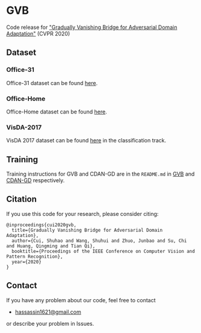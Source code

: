 # GVB
Code release for ["Gradually Vanishing Bridge for Adversarial Domain Adaptation"]() (CVPR 2020)

## Dataset

### Office-31
Office-31 dataset can be found [here](https://people.eecs.berkeley.edu/~jhoffman/domainadapt/). 

### Office-Home
Office-Home dataset can be found [here](http://hemanthdv.org/OfficeHome-Dataset/).

### VisDA-2017
VisDA 2017 dataset can be found [here](https://github.com/VisionLearningGroup/taskcv-2017-public) in the classification track.

## Training
Training instructions for GVB and CDAN-GD are in the `README.md` in [GVB](GVB) and [CDAN-GD](CDAN-GD) respectively.

## Citation
If you use this code for your research, please consider citing:
```
@inproceedings{cui2020gvb,
  title={Gradually Vanishing Bridge for Adversarial Domain Adaptation},
  author={Cui, Shuhao and Wang, Shuhui and Zhuo, Junbao and Su, Chi and Huang, Qingming and Tian Qi},
  booktitle={Proceedings of the IEEE Conference on Computer Vision and Pattern Recognition},
  year={2020}
}
```

## Contact
If you have any problem about our code, feel free to contact
- hassassin1621@gmail.com

or describe your problem in Issues.
